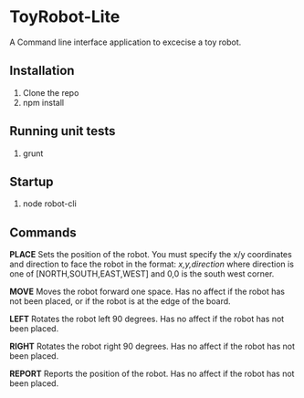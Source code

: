 # ToyRobot-Lite
A Command line interface application to excecise a toy robot.

Installation
------------
1. Clone the repo
2. npm install

Running unit tests
------------------
1. grunt

Startup
-------
1. node robot-cli

Commands
--------
**PLACE**
Sets the position of the robot. You must specify the x/y coordinates and direction to face the robot in the format: _x,y,direction_ where direction is one of [NORTH,SOUTH,EAST,WEST] and 0,0 is the south west corner.

**MOVE**
Moves the robot forward one space. Has no affect if the robot has not been placed, or if the robot is at the edge of the board.

**LEFT**
Rotates the robot left 90 degrees. Has no affect if the robot has not been placed.

**RIGHT**
Rotates the robot right 90 degrees. Has no affect if the robot has not been placed.

**REPORT**
Reports the position of the robot. Has no affect if the robot has not been placed.

